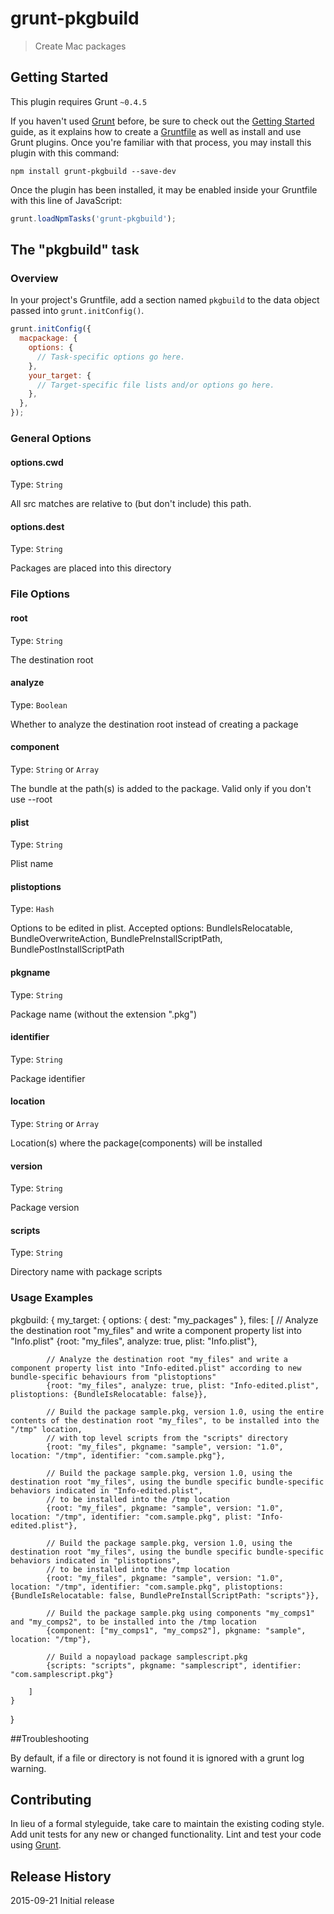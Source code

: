 # grunt-pkgbuild

> Create Mac packages

## Getting Started
This plugin requires Grunt `~0.4.5`

If you haven't used [Grunt](http://gruntjs.com/) before, be sure to check out the [Getting Started](http://gruntjs.com/getting-started) guide, as it explains how to create a [Gruntfile](http://gruntjs.com/sample-gruntfile) as well as install and use Grunt plugins. Once you're familiar with that process, you may install this plugin with this command:

```shell
npm install grunt-pkgbuild --save-dev
```

Once the plugin has been installed, it may be enabled inside your Gruntfile with this line of JavaScript:

```js
grunt.loadNpmTasks('grunt-pkgbuild');
```

## The "pkgbuild" task

### Overview
In your project's Gruntfile, add a section named `pkgbuild` to the data object passed into `grunt.initConfig()`.

```js
grunt.initConfig({
  macpackage: {
    options: {
      // Task-specific options go here.
    },
    your_target: {
      // Target-specific file lists and/or options go here.
    },
  },
});
```

### General Options

#### options.cwd
Type: `String`

All src matches are relative to (but don't include) this path.

#### options.dest
Type: `String`

Packages are placed into this directory

### File Options

#### root
Type: `String`

The destination root

#### analyze
Type: `Boolean`

Whether to analyze the destination root instead of creating a package

#### component
Type: `String` or `Array`

The bundle at the path(s) is added to the package. Valid only if you don't use --root

#### plist
Type: `String`

Plist name

#### plistoptions
Type: `Hash`

Options to be edited in plist. Accepted options: BundleIsRelocatable, BundleOverwriteAction, BundlePreInstallScriptPath, BundlePostInstallScriptPath

#### pkgname
Type: `String`

Package name (without the extension ".pkg")

#### identifier
Type: `String`

Package identifier

#### location
Type: `String` or `Array`

Location(s) where the package(components) will be installed

#### version
Type: `String`

Package version

#### scripts
Type: `String`

Directory name with package scripts

### Usage Examples
pkgbuild: {
	my_target: {
		options: {
			dest: "my_packages"
		},
		files: [
			// Analyze the destination root "my_files" and write a component property list into "Info.plist"
			{root: "my_files", analyze: true, plist: "Info.plist"},
			
			// Analyze the destination root "my_files" and write a component property list into "Info-edited.plist" according to new bundle-specific behaviours from "plistoptions"
			{root: "my_files", analyze: true, plist: "Info-edited.plist", plistoptions: {BundleIsRelocatable: false}},
			
			// Build the package sample.pkg, version 1.0, using the entire contents of the destination root "my_files", to be installed into the "/tmp" location,
			// with top level scripts from the "scripts" directory
			{root: "my_files", pkgname: "sample", version: "1.0", location: "/tmp", identifier: "com.sample.pkg"},
			
			// Build the package sample.pkg, version 1.0, using the destination root "my_files", using the bundle specific bundle-specific behaviors indicated in "Info-edited.plist",
			// to be installed into the /tmp location
			{root: "my_files", pkgname: "sample", version: "1.0", location: "/tmp", identifier: "com.sample.pkg", plist: "Info-edited.plist"},
			
			// Build the package sample.pkg, version 1.0, using the destination root "my_files", using the bundle specific bundle-specific behaviors indicated in "plistoptions",
			// to be installed into the /tmp location
			{root: "my_files", pkgname: "sample", version: "1.0", location: "/tmp", identifier: "com.sample.pkg", plistoptions: {BundleIsRelocatable: false, BundlePreInstallScriptPath: "scripts"}},
			
			// Build the package sample.pkg using components "my_comps1" and "my_comps2", to be installed into the /tmp location
			{component: ["my_comps1", "my_comps2"], pkgname: "sample", location: "/tmp"},
			
			// Build a nopayload package samplescript.pkg
			{scripts: "scripts", pkgname: "samplescript", identifier: "com.samplescript.pkg"}
			
		]
	}
}

##Troubleshooting

By default, if a file or directory is not found it is ignored with a grunt log warning.

## Contributing
In lieu of a formal styleguide, take care to maintain the existing coding style. Add unit tests for any new or changed functionality. Lint and test your code using [Grunt](http://gruntjs.com/).

## Release History
2015-09-21 Initial release
